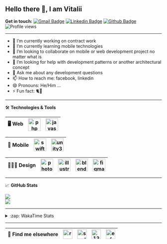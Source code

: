 ## Hello there 👋, I am Vitalii

**Get in touch:**
[![Gmail Badge](https://img.shields.io/badge/-kupper133@gmail.com-c14438?style=flat&logo=Gmail&logoColor=white&link=mailto:kupper133@gmail.com)](mailto:kupper133@gmail.com) 
[![Linkedin Badge](https://img.shields.io/badge/-reoxidant-0072b1?style=flat&logo=Linkedin&logoColor=white&link=https://www.linkedin.com/in/reoxidant/)](https://www.linkedin.com/in/reoxidant/) [![Github Badge](https://img.shields.io/badge/-reoxidant-grey?style=flat&logo=github&logoColor=white&link=https://github.com/reoxidant/)](https://www.github.com/reoxidant/) ![Profile views](https://gpvc.arturio.dev/reoxidant)

---

- 🔭 I’m currently working on contract work
- 🌱 I’m currently learning mobile technologies
- 👯 I’m looking to collaborate on mobile or web development project no matter what is
- 🤔 I’m looking for help with development patterns or another architectural concept
- 💬 Ask me about any development questions
- 📫 How to reach me: facebook, linkedin
- 😄 Pronouns: He/Him ...
- ⚡ Fun fact: 🐈💨

---

🛠 **Technologies & Tools**

| 🖥 **Web** | <img src="https://cdn.icon-icons.com/icons2/2107/PNG/512/file_type_php_icon_130266.png" alt="php" width="40"/>  | <img src="https://cdn.icon-icons.com/icons2/2107/PNG/512/file_type_js_official_icon_130509.png" alt="javascript" width="40"/>| 
|:--------------------------------------------------:|:--------------------------------------------------:|:--------------------------------------------------:|

| 📱 **Mobile** | <img src="https://cdn.icon-icons.com/icons2/643/PNG/512/swift-ios-bird-animal-figure-brand_icon-icons.com_59300.png" alt="swift" width="40"/> | <img src="https://cdn.icon-icons.com/icons2/615/PNG/256/Unity_icon-icons.com_56592.png" alt="unity3d" width="40"/> | 
|:--------------------------------------------------:|:--------------------------------------------------:|:--------------------------------------------------:|

| 🧑🏼‍🎨 **Design** | <img src="https://cdn.icon-icons.com/icons2/1088/PNG/512/1485282157-adobe-photoshop-raster-graphics-editor-cc-creative-cloud_78285.png" alt="photoshop" width="40" /> | <img src="https://cdn.icon-icons.com/icons2/1088/PNG/512/1485282143-adobe-illustrator-cc-creative-cloud_78298.png" alt="illustrator" width="40"/> | <img src="https://cdn.icon-icons.com/icons2/1508/PNG/512/blender_103868.png" alt="blender" width="40" /> | <img src="https://cdn.icon-icons.com/icons2/2429/PNG/512/figma_logo_icon_147289.png" alt="figma" width="40" /> |
|:--------------------------------------------------:|:--------------------------------------------------:|:--------------------------------------------------:|:--------------------------------------------------:|:--------------------------------------------------:|

---

&#x1f4c8; **GitHub Stats** 
<!--<p><a href="https://github.com/reoxindat/reoxidant"><img align="center" src="https://github-readme-stats.vercel.app/api/top-langs/?username=reoxidant&hide=java,html&title_color=20232a&text_color=20232a&icon_color=2bbc8a"/></a></p> -->

<a href="https://github.com/anuraghazra/github-readme-stats">
  <img src="https://github-readme-stats.vercel.app/api?username=soulmomental&count_private=true&show_icons=true&title_color=EB4549" />
</a>

</br>

<a href="https://github.com/anuraghazra/github-readme-stats">
  <img src="https://github-readme-stats.vercel.app/api/top-langs/?username=soulmomental&langs_count=8&layout=compact&title_color=EB4549" />
</a>

---

<details>
  <summary>:zap: WakaTime Stats</summary>

<br />

<!--START_SECTION:waka-->
![Profile Views](http://img.shields.io/badge/Profile%20Views-2-blue)

![Lines of code](https://img.shields.io/badge/From%20Hello%20World%20I%27ve%20Written-769735%20lines%20of%20code-blue)

**🐱 My Github Data** 

> 🏆 1,309 Contributions in the Year 2021
 > 
> 📦 355.4 kB Used in Github's Storage 
 > 
> 🚫 Not Opted to Hire
 > 
> 📜 35 Public Repositories 
 > 
> 🔑 0 Private Repositories  
 > 
**I'm an Early 🐤** 

```text
🌞 Morning    78 commits     ██░░░░░░░░░░░░░░░░░░░░░░░   7.81% 
🌆 Daytime    434 commits    ██████████░░░░░░░░░░░░░░░   43.44% 
🌃 Evening    331 commits    ████████░░░░░░░░░░░░░░░░░   33.13% 
🌙 Night      156 commits    ████░░░░░░░░░░░░░░░░░░░░░   15.62%

```
📅 **I'm Most Productive on Sunday** 

```text
Monday       115 commits    ███░░░░░░░░░░░░░░░░░░░░░░   11.51% 
Tuesday      118 commits    ███░░░░░░░░░░░░░░░░░░░░░░   11.81% 
Wednesday    117 commits    ███░░░░░░░░░░░░░░░░░░░░░░   11.71% 
Thursday     206 commits    █████░░░░░░░░░░░░░░░░░░░░   20.62% 
Friday       107 commits    ██░░░░░░░░░░░░░░░░░░░░░░░   10.71% 
Saturday     126 commits    ███░░░░░░░░░░░░░░░░░░░░░░   12.61% 
Sunday       210 commits    █████░░░░░░░░░░░░░░░░░░░░   21.02%

```


📊 **This Week I Spent My Time On** 

```text
⌚︎ Time Zone: Europe/Moscow

💬 Programming Languages: 
Swift                    29 hrs 23 mins      ████████████████░░░░░░░░░   64.14% 
PHP                      16 hrs 19 mins      █████████░░░░░░░░░░░░░░░░   35.63% 
HTML                     4 mins              ░░░░░░░░░░░░░░░░░░░░░░░░░   0.18% 
JSON                     0 secs              ░░░░░░░░░░░░░░░░░░░░░░░░░   0.03% 
JavaScript               0 secs              ░░░░░░░░░░░░░░░░░░░░░░░░░   0.02%

🔥 Editors: 
Xcode                    29 hrs 23 mins      ████████████████░░░░░░░░░   64.14% 
PhpStorm                 16 hrs 25 mins      █████████░░░░░░░░░░░░░░░░   35.86%

🐱‍💻 Projects: 
Sushiwok                 28 hrs 34 mins      ███████████████░░░░░░░░░░   62.37% 
moodle                   12 hrs 50 mins      ███████░░░░░░░░░░░░░░░░░░   28.03% 
moodle-tracker           3 hrs 32 mins       ██░░░░░░░░░░░░░░░░░░░░░░░   7.74% 
Unknown Project          46 mins             ░░░░░░░░░░░░░░░░░░░░░░░░░   1.69% 
LargeTiffLoading         2 mins              ░░░░░░░░░░░░░░░░░░░░░░░░░   0.11%

💻 Operating System: 
Mac                      29 hrs 23 mins      ████████████████░░░░░░░░░   64.14% 
Windows                  16 hrs 25 mins      █████████░░░░░░░░░░░░░░░░   35.86%

```

**I Mostly Code in PHP** 

```text
PHP                      12 repos            █████████░░░░░░░░░░░░░░░░   37.5% 
JavaScript               7 repos             █████░░░░░░░░░░░░░░░░░░░░   21.88% 
Swift                    4 repos             ███░░░░░░░░░░░░░░░░░░░░░░   12.5% 
Objective-C              3 repos             ██░░░░░░░░░░░░░░░░░░░░░░░   9.38% 
C#                       2 repos             █░░░░░░░░░░░░░░░░░░░░░░░░   6.25%

```



 Last Updated on 16/07/2021
<!--END_SECTION:waka-->

</details>


---

| 📢 **Find me elsewhere** | <a href="https://linkedin.com/in/reoxidant" target="blank"><img align="center" src="https://cdn.jsdelivr.net/npm/simple-icons@3.0.1/icons/linkedin.svg" alt="reoxidant" height="30" width="30" /></a> | <a href="https://fb.com/soulmomental" target="blank"><img align="center" src="https://cdn.jsdelivr.net/npm/simple-icons@3.0.1/icons/facebook.svg" alt="soulmomental" height="30" width="30" /></a> | <a href="https://stackoverflow.com/users/13626085" target="blank"><img align="center" src="https://cdn.jsdelivr.net/npm/simple-icons@3.0.1/icons/stackoverflow.svg" alt="13626085" height="30" width="30" /></a> | <a href="https://www.behance.net/enfatiko" target="blank"><img align="center" src="https://cdn.jsdelivr.net/npm/simple-icons@3.0.1/icons/behance.svg" alt="enfatiko" height="30" width="30" /></a> |
|:--------------------------------------------------:|:--------------------------------------------------:|:--------------------------------------------------:|:--------------------------------------------------:|:--------------------------------------------------:|


